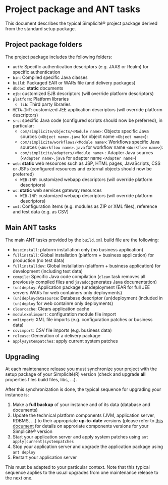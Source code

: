 Project package and ANT tasks
=============================

This document describes the typical Simplicit&eacute;&reg; project package derived from the standard setup package.

Project package folders
-----------------------

The project package includes the following folders:

- `auth`: Specific authentication descriptors (e.g. JAAS or Realm) for specific authentication
- `bin`: Compiled specific Java classes
- `build`: Packaged EAR or WARs file (and delivery packages)
- `dbdoc`: **static** documents
- `ejb`: customized EJB descriptors (will override platform descriptors)
- `platform`: Platform libraries
	- `lib`: Third party libraries
- `META-INF`: customized JEE application descriptors (will override platform descriptors)
- `src`: specific Java code (configured scripts should now be preferred), in particular:
	- `com/simplicite/objects/<Module name>`: Objects specific Java sources (`<Object name>.java` for object name `<Object name>`):
	- `com/simplicite/workflows/<Module name>`: Workflows specific Java sources (`<Workflow name>.java` for workflow name `<Workflow name>`):
	- `com/simplicite/adapters/<Module name>` : Adapter Java sources (`<Adapter name>.java` for adapter name `<Adapter name>`)
- `web`: **static** web resources such as JSP, HTML pages, JavaScripts, CSS or JSPs (configured resources and external objects should now be preferred)
	- `WEB-INF`: customized webapp descriptors (will override platform descriptors)
- `ws`: **static** web services gateway resources
	- `WEB-INF`: customized webapp descriptors (will override platform descriptors)
- `xml`: Configuration items (e.g. modules as ZIP or XML files), reference and test data (e.g. as CSV)

Main ANT tasks
--------------

The main ANT tasks provided by the `build.xml` build file are the following:

- `baseinstall`: platorm installation only (no business application)
- `fullinstall`: Global installation (platform + business application) for production (no test data)
- `fullinstalldev`: Global installation (platform + business application) for development (including test data)
- `compile`: Specific Java code compilation (`clean` task removes all previously compiled files and `javadoc`generates Java documentation)
- `(un)deploy`: Application package (un)deployment (EAR for full JEE servers WARs for web containers only deployments)
- `(un)deploydatasource`: Database descriptor (un)deployment (included in `(un)deploy` for web containre only deployments)
- `clearcache`: Clears application cache
- `modulexmlimport`: configuration module file import
- `xmlimport`: XML file imports (e.g. configuration patches or business data)
- `csvimport`: CSV file imports (e.g. business data)
- `release`: Generation of a delivery package
- `applysystempatches`: apply current system patches

Upgrading
---------

At each maintenance release you must synchronize your project with the setup package of your Simplicité(R) version
(check and upgrade **all** properties files build files, libs, ...).

After this synchronization is done, the typical sequence for upgrading your instance is:

1. Make a **full backup** of your instance and of its data (database and documents)
2. Update the technical platform components (JVM, application server, RDBMS, ...) to their appropriate **up-to-date** versions (please refer to [this document](/lesson/docs/compatibility) for details on approriate components versions for your Simplicit&eacute;&reg; version
3. Start your application server and apply system patches using `ant apply[current]systempatches`
4. Stop your application server and upgrade the application package using `ant deploy`
5. Restart your application server

This must be adapted to your particular context. Note that this typical sequence applies to the usual upgrades from one maintenance release to the next one.